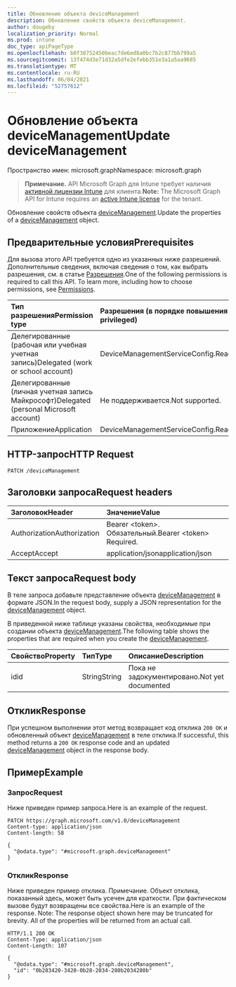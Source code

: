 ```yaml
---
title: Обновление объекта deviceManagement
description: Обновление свойств объекта deviceManagement.
author: dougeby
localization_priority: Normal
ms.prod: intune
doc_type: apiPageType
ms.openlocfilehash: b0f38752450beac7de6ed8a0bc7b2c877bb799a5
ms.sourcegitcommit: 13f474d3e71d32a5dfe2efebb351e3a1a5aa9685
ms.translationtype: MT
ms.contentlocale: ru-RU
ms.lasthandoff: 06/04/2021
ms.locfileid: "52757612"
---
```

# <a name="update-devicemanagement"></a><span data-ttu-id="33521-103">Обновление объекта deviceManagement</span><span class="sxs-lookup"><span data-stu-id="33521-103">Update deviceManagement</span></span>

<span data-ttu-id="33521-104">Пространство имен: microsoft.graph</span><span class="sxs-lookup"><span data-stu-id="33521-104">Namespace: microsoft.graph</span></span>

> <span data-ttu-id="33521-105">**Примечание.** API Microsoft Graph для Intune требует наличия [активной лицензии Intune](https://go.microsoft.com/fwlink/?linkid=839381) для клиента.</span><span class="sxs-lookup"><span data-stu-id="33521-105">**Note:** The Microsoft Graph API for Intune requires an [active Intune license](https://go.microsoft.com/fwlink/?linkid=839381) for the tenant.</span></span>

<span data-ttu-id="33521-106">Обновление свойств объекта [deviceManagement](../resources/intune-remoteassistance-devicemanagement.md).</span><span class="sxs-lookup"><span data-stu-id="33521-106">Update the properties of a [deviceManagement](../resources/intune-remoteassistance-devicemanagement.md) object.</span></span>

## <a name="prerequisites"></a><span data-ttu-id="33521-107">Предварительные условия</span><span class="sxs-lookup"><span data-stu-id="33521-107">Prerequisites</span></span>
<span data-ttu-id="33521-p101">Для вызова этого API требуется одно из указанных ниже разрешений. Дополнительные сведения, включая сведения о том, как выбрать разрешения, см. в статье [Разрешения](/graph/permissions-reference).</span><span class="sxs-lookup"><span data-stu-id="33521-p101">One of the following permissions is required to call this API. To learn more, including how to choose permissions, see [Permissions](/graph/permissions-reference).</span></span>

|<span data-ttu-id="33521-110">Тип разрешения</span><span class="sxs-lookup"><span data-stu-id="33521-110">Permission type</span></span>|<span data-ttu-id="33521-111">Разрешения (в порядке повышения привилегий)</span><span class="sxs-lookup"><span data-stu-id="33521-111">Permissions (from least to most privileged)</span></span>|
|:---|:---|
|<span data-ttu-id="33521-112">Делегированные (рабочая или учебная учетная запись)</span><span class="sxs-lookup"><span data-stu-id="33521-112">Delegated (work or school account)</span></span>|<span data-ttu-id="33521-113">DeviceManagementServiceConfig.ReadWrite.All</span><span class="sxs-lookup"><span data-stu-id="33521-113">DeviceManagementServiceConfig.ReadWrite.All</span></span>|
|<span data-ttu-id="33521-114">Делегированные (личная учетная запись Майкрософт)</span><span class="sxs-lookup"><span data-stu-id="33521-114">Delegated (personal Microsoft account)</span></span>|<span data-ttu-id="33521-115">Не поддерживается.</span><span class="sxs-lookup"><span data-stu-id="33521-115">Not supported.</span></span>|
|<span data-ttu-id="33521-116">Приложение</span><span class="sxs-lookup"><span data-stu-id="33521-116">Application</span></span>|<span data-ttu-id="33521-117">DeviceManagementServiceConfig.ReadWrite.All</span><span class="sxs-lookup"><span data-stu-id="33521-117">DeviceManagementServiceConfig.ReadWrite.All</span></span>|

## <a name="http-request"></a><span data-ttu-id="33521-118">HTTP-запрос</span><span class="sxs-lookup"><span data-stu-id="33521-118">HTTP Request</span></span>
<!-- {
  "blockType": "ignored"
}
-->
``` http
PATCH /deviceManagement
```

## <a name="request-headers"></a><span data-ttu-id="33521-119">Заголовки запроса</span><span class="sxs-lookup"><span data-stu-id="33521-119">Request headers</span></span>
|<span data-ttu-id="33521-120">Заголовок</span><span class="sxs-lookup"><span data-stu-id="33521-120">Header</span></span>|<span data-ttu-id="33521-121">Значение</span><span class="sxs-lookup"><span data-stu-id="33521-121">Value</span></span>|
|:---|:---|
|<span data-ttu-id="33521-122">Authorization</span><span class="sxs-lookup"><span data-stu-id="33521-122">Authorization</span></span>|<span data-ttu-id="33521-123">Bearer &lt;token&gt;. Обязательный.</span><span class="sxs-lookup"><span data-stu-id="33521-123">Bearer &lt;token&gt; Required.</span></span>|
|<span data-ttu-id="33521-124">Accept</span><span class="sxs-lookup"><span data-stu-id="33521-124">Accept</span></span>|<span data-ttu-id="33521-125">application/json</span><span class="sxs-lookup"><span data-stu-id="33521-125">application/json</span></span>|

## <a name="request-body"></a><span data-ttu-id="33521-126">Текст запроса</span><span class="sxs-lookup"><span data-stu-id="33521-126">Request body</span></span>
<span data-ttu-id="33521-127">В теле запроса добавьте представление объекта [deviceManagement](../resources/intune-remoteassistance-devicemanagement.md) в формате JSON.</span><span class="sxs-lookup"><span data-stu-id="33521-127">In the request body, supply a JSON representation for the [deviceManagement](../resources/intune-remoteassistance-devicemanagement.md) object.</span></span>

<span data-ttu-id="33521-128">В приведенной ниже таблице указаны свойства, необходимые при создании объекта [deviceManagement](../resources/intune-remoteassistance-devicemanagement.md).</span><span class="sxs-lookup"><span data-stu-id="33521-128">The following table shows the properties that are required when you create the [deviceManagement](../resources/intune-remoteassistance-devicemanagement.md).</span></span>

|<span data-ttu-id="33521-129">Свойство</span><span class="sxs-lookup"><span data-stu-id="33521-129">Property</span></span>|<span data-ttu-id="33521-130">Тип</span><span class="sxs-lookup"><span data-stu-id="33521-130">Type</span></span>|<span data-ttu-id="33521-131">Описание</span><span class="sxs-lookup"><span data-stu-id="33521-131">Description</span></span>|
|:---|:---|:---|
|<span data-ttu-id="33521-132">id</span><span class="sxs-lookup"><span data-stu-id="33521-132">id</span></span>|<span data-ttu-id="33521-133">String</span><span class="sxs-lookup"><span data-stu-id="33521-133">String</span></span>|<span data-ttu-id="33521-134">Пока не задокументировано.</span><span class="sxs-lookup"><span data-stu-id="33521-134">Not yet documented</span></span>|



## <a name="response"></a><span data-ttu-id="33521-135">Отклик</span><span class="sxs-lookup"><span data-stu-id="33521-135">Response</span></span>
<span data-ttu-id="33521-136">При успешном выполнении этот метод возвращает код отклика `200 OK` и обновленный объект [deviceManagement](../resources/intune-remoteassistance-devicemanagement.md) в теле отклика.</span><span class="sxs-lookup"><span data-stu-id="33521-136">If successful, this method returns a `200 OK` response code and an updated [deviceManagement](../resources/intune-remoteassistance-devicemanagement.md) object in the response body.</span></span>

## <a name="example"></a><span data-ttu-id="33521-137">Пример</span><span class="sxs-lookup"><span data-stu-id="33521-137">Example</span></span>

### <a name="request"></a><span data-ttu-id="33521-138">Запрос</span><span class="sxs-lookup"><span data-stu-id="33521-138">Request</span></span>
<span data-ttu-id="33521-139">Ниже приведен пример запроса.</span><span class="sxs-lookup"><span data-stu-id="33521-139">Here is an example of the request.</span></span>
``` http
PATCH https://graph.microsoft.com/v1.0/deviceManagement
Content-type: application/json
Content-length: 58

{
  "@odata.type": "#microsoft.graph.deviceManagement"
}
```

### <a name="response"></a><span data-ttu-id="33521-140">Отклик</span><span class="sxs-lookup"><span data-stu-id="33521-140">Response</span></span>
<span data-ttu-id="33521-p102">Ниже приведен пример отклика. Примечание. Объект отклика, показанный здесь, может быть усечен для краткости. При фактическом вызове будут возвращены все свойства.</span><span class="sxs-lookup"><span data-stu-id="33521-p102">Here is an example of the response. Note: The response object shown here may be truncated for brevity. All of the properties will be returned from an actual call.</span></span>
``` http
HTTP/1.1 200 OK
Content-Type: application/json
Content-Length: 107

{
  "@odata.type": "#microsoft.graph.deviceManagement",
  "id": "0b283420-3420-0b28-2034-280b2034280b"
}
```




